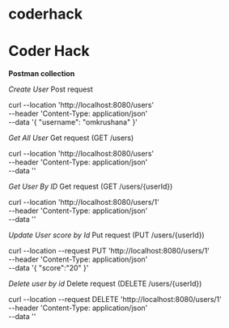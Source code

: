 # coderhack



# Coder Hack
**Postman collection**

*Create User*
Post request 

curl --location 'http://localhost:8080/users' \
--header 'Content-Type: application/json' \
--data '{
    "username": "omkrushana"
}'

*Get All User*
Get request   (GET /users)

curl --location 'http://localhost:8080/users' \
--header 'Content-Type: application/json' \
--data ''

*Get User By ID*
Get request (GET /users/{userId})

curl --location 'http://localhost:8080/users/1' \
--header 'Content-Type: application/json' \
--data ''


*Update User score by Id*
Put request (PUT /users/{userId})

curl --location --request PUT 'http://localhost:8080/users/1' \
--header 'Content-Type: application/json' \
--data '{
    "score":"20"
}'


*Delete user by id*
Delete request (DELETE /users/{userId})

curl --location --request DELETE 'http://localhost:8080/users/1' \
--header 'Content-Type: application/json' \
--data ''


